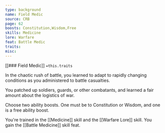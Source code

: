 ```yaml
---
type: background
name: Field Medic 
source: CRB
page: 62
boosts: Constitution,Wisdom,Free
skills: Medicine
lore: Warfare
feat: Battle Medic
traits: 
misc: 
---
```


[[### Field Medic]]
`=this.traits`


In the chaotic rush of battle, you learned to adapt to rapidly changing conditions as you administered to battle casualties.

You patched up soldiers, guards, or other combatants, and learned a fair amount about the logistics of war.

Choose two ability boosts. One must be to Constitution or Wisdom, and one is a free ability boost.

You're trained in the [[Medicine]] skill and the [[Warfare Lore]] skill. You gain the [[Battle Medicine]] skill feat.

